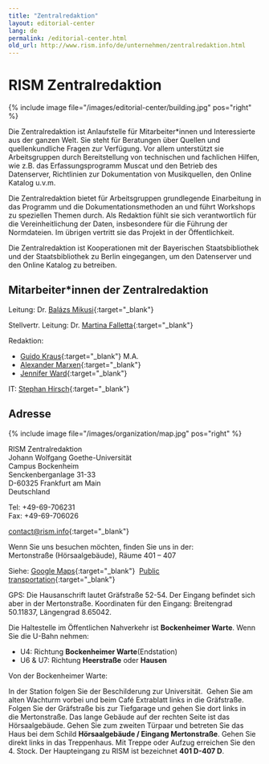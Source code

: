 ```yaml
---
title: "Zentralredaktion"
layout: editorial-center
lang: de
permalink: /editorial-center.html
old_url: http://www.rism.info/de/unternehmen/zentralredaktion.html
---
```


# RISM Zentralredaktion

{% include image file="/images/editorial-center/building.jpg" pos="right" %}

Die Zentralredaktion ist Anlaufstelle für Mitarbeiter*innen und Interessierte aus der ganzen Welt. Sie steht für Beratungen über Quellen und quellenkundliche Fragen zur Verfügung. Vor allem unterstützt sie Arbeitsgruppen durch Bereitstellung von technischen und fachlichen Hilfen, wie z.B. das Erfassungsprogramm Muscat und den Betrieb des Datenserver, Richtlinien zur Dokumentation von Musikquellen, den Online Katalog u.v.m. 

Die Zentralredaktion bietet für Arbeitsgruppen grundlegende Einarbeitung in das Programm und die Dokumentationsmethoden an und führt Workshops zu speziellen Themen durch. Als Redaktion fühlt sie sich verantwortlich für die Vereinheitlichung der Daten, insbesondere für die Führung der Normdateien. 
Im übrigen vertritt sie das Projekt in der Öffentlichkeit. 

Die Zentralredaktion ist Kooperationen mit der Bayerischen Staatsbibliothek und der Staatsbibliothek zu Berlin eingegangen, um den Datenserver und den Online Katalog zu betreiben.

## Mitarbeiter*innen der Zentralredaktion

Leitung: Dr. [Balázs Mikusi](mailto:balazs.mikusi@rism.info){:target="_blank"}

Stellvertr. Leitung: Dr. [Martina Falletta](mailto:martina.falletta@rism.info){:target="_blank"}

Redaktion:
* [Guido Kraus](mailto:guido.kraus@rism.info){:target="_blank"} M.A.  
* [Alexander Marxen](mailto:alexander.marxen@rism.info){:target="_blank"}  
* [Jennifer Ward](mailto:jennifer.ward@rism.info){:target="_blank"}

IT: [Stephan Hirsch](mailto:stephan.hirsch@rism.info){:target="_blank"}

## Adresse

{% include image file="/images/organization/map.jpg" pos="right" %}

RISM Zentralredaktion  
Johann Wolfgang Goethe-Universität  
Campus Bockenheim  
Senckenberganlage 31-33  
D-60325 Frankfurt am Main  
Deutschland

Tel: +49-69-706231  
Fax: +49-69-706026

[contact@rism.info](mailto:contact@rism.info){:target="_blank"}

Wenn Sie uns besuchen möchten, finden Sie uns in der:  
Mertonstraße (Hörsaalgebäude), Räume 401 – 407

Siehe: [Google Maps](https://goo.gl/maps/30s4Z){:target="_blank"}  [Public transportation](http://www.rmv.de/en/){:target="_blank"}

GPS: Die Hausanschrift lautet Gräfstraße 52-54. Der Eingang befindet sich aber in der Mertonstraße.
Koordinaten für den Eingang: Breitengrad 50.11837, Längengrad 8.65042. 

Die Haltestelle im Öffentlichen Nahverkehr ist **Bockenheimer Warte**. Wenn Sie die U-Bahn nehmen: 

* U4: Richtung **Bockenheimer Warte**(Endstation)
* U6 & U7: Richtung **Heerstraße** oder **Hausen**

Von der Bockenheimer Warte:

In der Station folgen Sie der Beschilderung zur Universität.  
Gehen Sie am alten Wachturm vorbei und beim Café Extrablatt links in die Gräfstraße. Folgen Sie der Gräfstraße bis zur Tiefgarage und gehen Sie dort links in die Mertonstraße. Das lange Gebäude auf der rechten Seite ist das Hörsaalgebäude. Gehen Sie zum zweiten Türpaar und betreten Sie das Haus bei dem Schild **Hörsaalgebäude / Eingang Mertonstraße**. Gehen Sie direkt links in das Treppenhaus. Mit Treppe oder Aufzug erreichen Sie den 4. Stock. Der Haupteingang zu RISM ist bezeichnet **401 D-407 D**.


